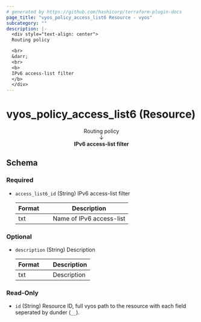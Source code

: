 ```yaml
---
# generated by https://github.com/hashicorp/terraform-plugin-docs
page_title: "vyos_policy_access_list6 Resource - vyos"
subcategory: ""
description: |-
  <div style="text-align: center">
  Routing policy

  <br>
  &darr;
  <br>
  <b>
  IPv6 access-list filter
  </b>
  </div>
---
```


# vyos_policy_access_list6 (Resource)

<div style="text-align: center">
Routing policy

<br>
&darr;
<br>
<b>
IPv6 access-list filter
</b>
</div>



<!-- schema generated by tfplugindocs -->
## Schema

### Required

- `access_list6_id` (String) IPv6 access-list filter

    |  Format &emsp; | Description  |
    |----------|---------------|
    |  txt  &emsp; |  Name of IPv6 access-list  |

### Optional

- `description` (String) Description

    |  Format &emsp; | Description  |
    |----------|---------------|
    |  txt  &emsp; |  Description  |

### Read-Only

- `id` (String) Resource ID, full vyos path to the resource with each field seperated by dunder (`__`).
